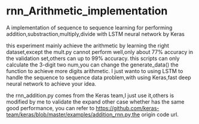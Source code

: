 # rnn_Arithmetic_implementation
A implementation of sequence to sequence learning for performing addition,substraction,multiply,divide with LSTM neural network by Keras

this experiment mainly achieve the arithmetic by learning the right dataset,except the mult.py cannot perform well,only about 77% accuracy in the 
validation set,others can up to 99% accuracy.
this scripts can only calculate the 3-digit two num,you can change the generate_data() the function to achieve more digits arithmetic.
I just wanto to using LSTM to handle the sequence to sequence data problem,with using Keras,fast deep neural network to achieve your idea.

the rnn_addition.py comes from the Keras team,I just use it,others is modified by me to validate the expand other case whether has the same 
good performance,
you can refer to https://github.com/keras-team/keras/blob/master/examples/addition_rnn.py,the origin code url.
